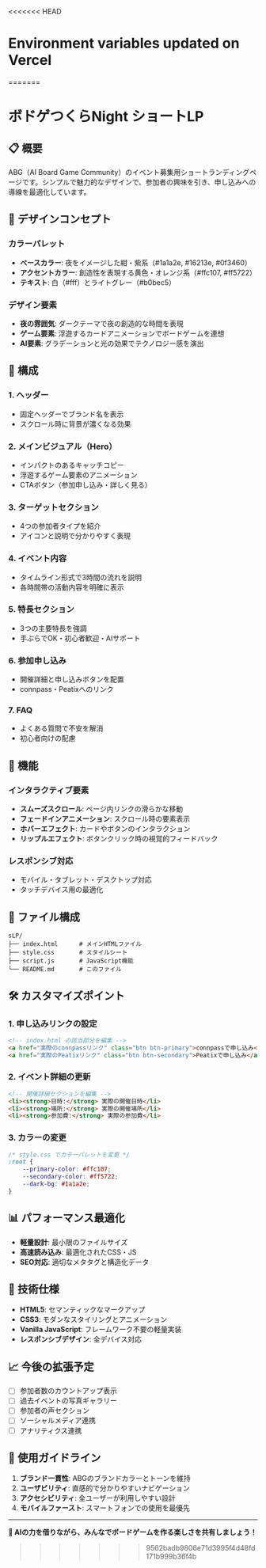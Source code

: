 <<<<<<< HEAD
 # Environment variables updated on Vercel
=======
# ボドゲつくらNight ショートLP

## 📋 概要

ABG（AI Board Game Community）のイベント募集用ショートランディングページです。シンプルで魅力的なデザインで、参加者の興味を引き、申し込みへの導線を最適化しています。

## 🎨 デザインコンセプト

### カラーパレット
- **ベースカラー**: 夜をイメージした紺・紫系（#1a1a2e, #16213e, #0f3460）
- **アクセントカラー**: 創造性を表現する黄色・オレンジ系（#ffc107, #ff5722）
- **テキスト**: 白（#fff）とライトグレー（#b0bec5）

### デザイン要素
- **夜の雰囲気**: ダークテーマで夜の創造的な時間を表現
- **ゲーム要素**: 浮遊するカードアニメーションでボードゲームを連想
- **AI要素**: グラデーションと光の効果でテクノロジー感を演出

## 📱 構成

### 1. ヘッダー
- 固定ヘッダーでブランド名を表示
- スクロール時に背景が濃くなる効果

### 2. メインビジュアル（Hero）
- インパクトのあるキャッチコピー
- 浮遊するゲーム要素のアニメーション
- CTAボタン（参加申し込み・詳しく見る）

### 3. ターゲットセクション
- 4つの参加者タイプを紹介
- アイコンと説明で分かりやすく表現

### 4. イベント内容
- タイムライン形式で3時間の流れを説明
- 各時間帯の活動内容を明確に表示

### 5. 特長セクション
- 3つの主要特長を強調
- 手ぶらでOK・初心者歓迎・AIサポート

### 6. 参加申し込み
- 開催詳細と申し込みボタンを配置
- connpass・Peatixへのリンク

### 7. FAQ
- よくある質問で不安を解消
- 初心者向けの配慮

## 🚀 機能

### インタラクティブ要素
- **スムーズスクロール**: ページ内リンクの滑らかな移動
- **フェードインアニメーション**: スクロール時の要素表示
- **ホバーエフェクト**: カードやボタンのインタラクション
- **リップルエフェクト**: ボタンクリック時の視覚的フィードバック

### レスポンシブ対応
- モバイル・タブレット・デスクトップ対応
- タッチデバイス用の最適化

## 📁 ファイル構成

```
sLP/
├── index.html      # メインHTMLファイル
├── style.css       # スタイルシート
├── script.js       # JavaScript機能
└── README.md       # このファイル
```

## 🛠️ カスタマイズポイント

### 1. 申し込みリンクの設定
```html
<!-- index.html の該当部分を編集 -->
<a href="実際のconnpassリンク" class="btn btn-primary">connpassで申し込み</a>
<a href="実際のPeatixリンク" class="btn btn-secondary">Peatixで申し込み</a>
```

### 2. イベント詳細の更新
```html
<!-- 開催詳細セクションを編集 -->
<li><strong>日時:</strong> 実際の開催日時</li>
<li><strong>場所:</strong> 実際の開催場所</li>
<li><strong>参加費:</strong> 実際の参加費</li>
```

### 3. カラーの変更
```css
/* style.css でカラーパレットを変更 */
:root {
    --primary-color: #ffc107;
    --secondary-color: #ff5722;
    --dark-bg: #1a1a2e;
}
```

## 📊 パフォーマンス最適化

- **軽量設計**: 最小限のファイルサイズ
- **高速読み込み**: 最適化されたCSS・JS
- **SEO対応**: 適切なメタタグと構造化データ

## 🔧 技術仕様

- **HTML5**: セマンティックなマークアップ
- **CSS3**: モダンなスタイリングとアニメーション
- **Vanilla JavaScript**: フレームワーク不要の軽量実装
- **レスポンシブデザイン**: 全デバイス対応

## 📈 今後の拡張予定

- [ ] 参加者数のカウントアップ表示
- [ ] 過去イベントの写真ギャラリー
- [ ] 参加者の声セクション
- [ ] ソーシャルメディア連携
- [ ] アナリティクス連携

## 🎯 使用ガイドライン

1. **ブランド一貫性**: ABGのブランドカラーとトーンを維持
2. **ユーザビリティ**: 直感的で分かりやすいナビゲーション
3. **アクセシビリティ**: 全ユーザーが利用しやすい設計
4. **モバイルファースト**: スマートフォンでの使用を最優先

---

**🎲 AIの力を借りながら、みんなでボードゲームを作る楽しさを共有しましょう！** 
>>>>>>> 9562badb9806e71d3995f4d48fd171b999b36f4b
